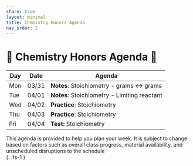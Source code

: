 ```yaml
---
share: true
layout: minimal
title: Chemistry Honors Agenda
nav_order: 2
---
```

# 🧪 Chemistry Honors Agenda 🥽    
    
| Day | Date  | Agenda                                       |  
| --- | ----- | -------------------------------------------- |  
| Mon | 03/31 | **Notes**: Stoichiometry - grams ↔ grams     |  
| Tue | 04/01 | **Notes**: Stoichiometry - Limiting reactant |  
| Wed | 04/02 | **Practice**: Stoichiometry                  |  
| Thu | 04/03 | **Practice**: Stoichiometry                  |   
| Fri | 04/04 | **Test:** Stoichiometry                      |  
    
This agenda is provided to help you plan your week. It is subject to change based on factors such as overall class progress, material availability, and unscheduled disruptions to the schedule    
{: .fs-1 }    
  